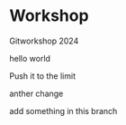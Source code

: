 # Workshop
Gitworkshop 2024

hello world

Push it to the limit

anther change

add something in this branch

